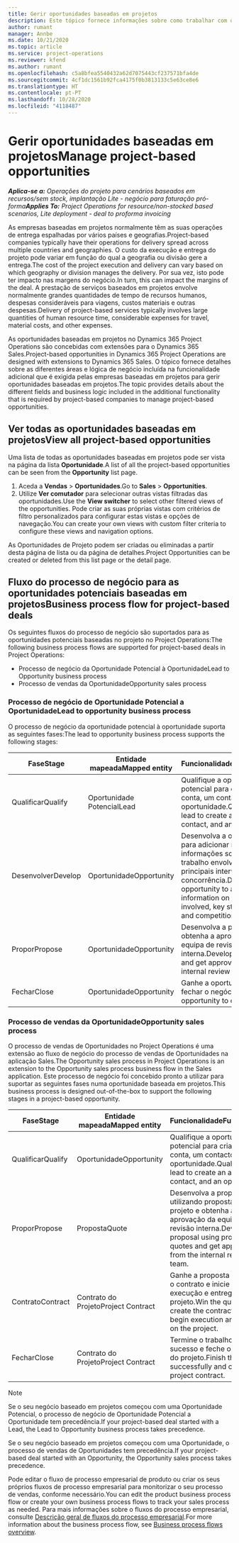 ```yaml
---
title: Gerir oportunidades baseadas em projetos
description: Este tópico fornece informações sobre como trabalhar com oportunidades relacionadas com projetos.
author: rumant
manager: Annbe
ms.date: 10/21/2020
ms.topic: article
ms.service: project-operations
ms.reviewer: kfend
ms.author: rumant
ms.openlocfilehash: c5a8bfea5540432a62d7075443cf237571bfa4de
ms.sourcegitcommit: 4cf1dc1561b92fca4175f0b3813133c5e63ce8e6
ms.translationtype: HT
ms.contentlocale: pt-PT
ms.lasthandoff: 10/28/2020
ms.locfileid: "4118487"
---
```

# <a name="manage-project-based-opportunities"></a><span data-ttu-id="e5f0b-103">Gerir oportunidades baseadas em projetos</span><span class="sxs-lookup"><span data-stu-id="e5f0b-103">Manage project-based opportunities</span></span>

<span data-ttu-id="e5f0b-104">_**Aplica-se a:** Operações do projeto para cenários baseados em recursos/sem stock, implantação Lite - negócio para faturação pró-forma_</span><span class="sxs-lookup"><span data-stu-id="e5f0b-104">_**Applies To:** Project Operations for resource/non-stocked based scenarios, Lite deployment - deal to proforma invoicing_</span></span>

<span data-ttu-id="e5f0b-105">As empresas baseadas em projetos normalmente têm as suas operações de entrega espalhadas por vários países e geografias.</span><span class="sxs-lookup"><span data-stu-id="e5f0b-105">Project-based companies typically have their operations for delivery spread across multiple countries and geographies.</span></span> <span data-ttu-id="e5f0b-106">O custo da execução e entrega do projeto pode variar em função do qual a geografia ou divisão gere a entrega.</span><span class="sxs-lookup"><span data-stu-id="e5f0b-106">The cost of the project execution and delivery can vary  based on which geography or division manages the delivery.</span></span> <span data-ttu-id="e5f0b-107">Por sua vez, isto pode ter impacto nas margens do negócio.</span><span class="sxs-lookup"><span data-stu-id="e5f0b-107">In turn, this can impact the margins of the deal.</span></span> <span data-ttu-id="e5f0b-108">A prestação de serviços baseados em projetos envolve normalmente grandes quantidades de tempo de recursos humanos, despesas consideráveis para viagens, custos materiais e outras despesas.</span><span class="sxs-lookup"><span data-stu-id="e5f0b-108">Delivery of project-based services typically involves large quantities of human resource time, considerable expenses for travel, material costs, and other expenses.</span></span>

<span data-ttu-id="e5f0b-109">As oportunidades baseadas em projetos no Dynamics 365 Project Operations são concebidas com extensões para o Dynamics 365 Sales.</span><span class="sxs-lookup"><span data-stu-id="e5f0b-109">Project-based opportunities in Dynamics 365 Project Operations are designed with extensions to Dynamics 365 Sales.</span></span> <span data-ttu-id="e5f0b-110">O tópico fornece detalhes sobre as diferentes áreas e lógica de negócio incluída na funcionalidade adicional que é exigida pelas empresas baseadas em projetos para gerir oportunidades baseadas em projetos.</span><span class="sxs-lookup"><span data-stu-id="e5f0b-110">The topic provides details about the different fields and business logic included in the additional functionality that is required by project-based companies to manage project-based opportunities.</span></span>

## <a name="view-all-project-based-opportunities"></a><span data-ttu-id="e5f0b-111">Ver todas as oportunidades baseadas em projetos</span><span class="sxs-lookup"><span data-stu-id="e5f0b-111">View all project-based opportunities</span></span>

<span data-ttu-id="e5f0b-112">Uma lista de todas as oportunidades baseadas em projetos pode ser vista na página da lista **Oportunidade**.</span><span class="sxs-lookup"><span data-stu-id="e5f0b-112">A list of all the project-based opportunities can be seen from the **Opportunity** list page.</span></span> 

1. <span data-ttu-id="e5f0b-113">Aceda a **Vendas** > **Oportunidades**.</span><span class="sxs-lookup"><span data-stu-id="e5f0b-113">Go to **Sales** > **Opportunities**.</span></span>
2. <span data-ttu-id="e5f0b-114">Utilize **Ver comutador** para selecionar outras vistas filtradas das oportunidades.</span><span class="sxs-lookup"><span data-stu-id="e5f0b-114">Use the **View switcher** to select other filtered views of the opportunities.</span></span> <span data-ttu-id="e5f0b-115">Pode criar as suas próprias vistas com critérios de filtro personalizados para configurar estas vistas e opções de navegação.</span><span class="sxs-lookup"><span data-stu-id="e5f0b-115">You can create your own views with custom filter criteria to configure these views and navigation options.</span></span>

<span data-ttu-id="e5f0b-116">As Oportunidades de Projeto podem ser criadas ou eliminadas a partir desta página de lista ou da página de detalhes.</span><span class="sxs-lookup"><span data-stu-id="e5f0b-116">Project Opportunities can be created or deleted from this list page or the detail page.</span></span>

## <a name="business-process-flow-for-project-based-deals"></a><span data-ttu-id="e5f0b-117">Fluxo do processo de negócio para as oportunidades potenciais baseadas em projetos</span><span class="sxs-lookup"><span data-stu-id="e5f0b-117">Business process flow for project-based deals</span></span>

<span data-ttu-id="e5f0b-118">Os seguintes fluxos do processo de negócio são suportados para as oportunidades potenciais baseadas no projeto no Project Operations:</span><span class="sxs-lookup"><span data-stu-id="e5f0b-118">The following business process flows are supported for project-based deals in Project Operations:</span></span>

- <span data-ttu-id="e5f0b-119">Processo de negócio da Oportunidade Potencial à Oportunidade</span><span class="sxs-lookup"><span data-stu-id="e5f0b-119">Lead to Opportunity business process</span></span>
- <span data-ttu-id="e5f0b-120">Processo de vendas da Oportunidade</span><span class="sxs-lookup"><span data-stu-id="e5f0b-120">Opportunity sales process</span></span>

### <a name="lead-to-opportunity-business-process"></a><span data-ttu-id="e5f0b-121">Processo de negócio de Oportunidade Potencial a Oportunidade</span><span class="sxs-lookup"><span data-stu-id="e5f0b-121">Lead to opportunity business process</span></span> 
<span data-ttu-id="e5f0b-122">O processo de negócio da oportunidade potencial à oportunidade suporta as seguintes fases:</span><span class="sxs-lookup"><span data-stu-id="e5f0b-122">The lead to opportunity business process supports the following stages:</span></span>

| <span data-ttu-id="e5f0b-123">Fase</span><span class="sxs-lookup"><span data-stu-id="e5f0b-123">Stage</span></span> | <span data-ttu-id="e5f0b-124">Entidade mapeada</span><span class="sxs-lookup"><span data-stu-id="e5f0b-124">Mapped entity</span></span> | <span data-ttu-id="e5f0b-125">Funcionalidade</span><span class="sxs-lookup"><span data-stu-id="e5f0b-125">Functionality</span></span> |
| --- | --- | --- |
| <span data-ttu-id="e5f0b-126">Qualificar</span><span class="sxs-lookup"><span data-stu-id="e5f0b-126">Qualify</span></span> | <span data-ttu-id="e5f0b-127">Oportunidade Potencial</span><span class="sxs-lookup"><span data-stu-id="e5f0b-127">Lead</span></span> | <span data-ttu-id="e5f0b-128">Qualifique a oportunidade potencial para criar uma conta, um contacto e uma oportunidade.</span><span class="sxs-lookup"><span data-stu-id="e5f0b-128">Qualify the lead to create an account, contact, and an opportunity.</span></span> |
| <span data-ttu-id="e5f0b-129">Desenvolver</span><span class="sxs-lookup"><span data-stu-id="e5f0b-129">Develop</span></span> | <span data-ttu-id="e5f0b-130">Oportunidade</span><span class="sxs-lookup"><span data-stu-id="e5f0b-130">Opportunity</span></span> | <span data-ttu-id="e5f0b-131">Desenvolva a oportunidade para adicionar mais informações sobre o trabalho envolvido, os principais intervenientes e a concorrência.</span><span class="sxs-lookup"><span data-stu-id="e5f0b-131">Develop the opportunity to add more information on the work involved, key stakeholders, and competition.</span></span> |
| <span data-ttu-id="e5f0b-132">Propor</span><span class="sxs-lookup"><span data-stu-id="e5f0b-132">Propose</span></span> | <span data-ttu-id="e5f0b-133">Oportunidade</span><span class="sxs-lookup"><span data-stu-id="e5f0b-133">Opportunity</span></span> | <span data-ttu-id="e5f0b-134">Desenvolva a proposta e obtenha a aprovação da equipa de revisão interna.</span><span class="sxs-lookup"><span data-stu-id="e5f0b-134">Develop the proposal and get approval from the internal review team.</span></span> |
| <span data-ttu-id="e5f0b-135">Fechar</span><span class="sxs-lookup"><span data-stu-id="e5f0b-135">Close</span></span> | <span data-ttu-id="e5f0b-136">Oportunidade</span><span class="sxs-lookup"><span data-stu-id="e5f0b-136">Opportunity</span></span> | <span data-ttu-id="e5f0b-137">Ganhe a oportunidade de fechar o negócio.</span><span class="sxs-lookup"><span data-stu-id="e5f0b-137">Win the opportunity to close the deal.</span></span> |

### <a name="opportunity-sales-process"></a><span data-ttu-id="e5f0b-138">Processo de vendas da Oportunidade</span><span class="sxs-lookup"><span data-stu-id="e5f0b-138">Opportunity sales process</span></span>
<span data-ttu-id="e5f0b-139">O processo de vendas de Oportunidades no Project Operations é uma extensão ao fluxo de negócio do processo de vendas de Oportunidades na aplicação Sales.</span><span class="sxs-lookup"><span data-stu-id="e5f0b-139">The Opportunity sales process in Project Operations is an extension to the Opportunity sales process business flow in the Sales application.</span></span> <span data-ttu-id="e5f0b-140">Este processo de negócio foi concebido pronto a utilizar para suportar as seguintes fases numa oportunidade baseada em projetos.</span><span class="sxs-lookup"><span data-stu-id="e5f0b-140">This business process is designed out-of-the-box to support the following stages in a project-based opportunity.</span></span>

| <span data-ttu-id="e5f0b-141">Fase</span><span class="sxs-lookup"><span data-stu-id="e5f0b-141">Stage</span></span> | <span data-ttu-id="e5f0b-142">Entidade mapeada</span><span class="sxs-lookup"><span data-stu-id="e5f0b-142">Mapped entity</span></span> | <span data-ttu-id="e5f0b-143">Funcionalidade</span><span class="sxs-lookup"><span data-stu-id="e5f0b-143">Functionality</span></span> |
| --- | --- | --- |
| <span data-ttu-id="e5f0b-144">Qualificar</span><span class="sxs-lookup"><span data-stu-id="e5f0b-144">Qualify</span></span> | <span data-ttu-id="e5f0b-145">Oportunidade</span><span class="sxs-lookup"><span data-stu-id="e5f0b-145">Opportunity</span></span> | <span data-ttu-id="e5f0b-146">Qualifique a oportunidade potencial para criar uma conta, um contacto e uma oportunidade.</span><span class="sxs-lookup"><span data-stu-id="e5f0b-146">Qualify the lead to create an account, contact, and an opportunity.</span></span> |
| <span data-ttu-id="e5f0b-147">Propor</span><span class="sxs-lookup"><span data-stu-id="e5f0b-147">Propose</span></span> | <span data-ttu-id="e5f0b-148">Proposta</span><span class="sxs-lookup"><span data-stu-id="e5f0b-148">Quote</span></span> | <span data-ttu-id="e5f0b-149">Desenvolva a proposta utilizando propostas de projeto e obtenha a aprovação da equipa de revisão interna.</span><span class="sxs-lookup"><span data-stu-id="e5f0b-149">Develop the proposal using project quotes and get approval from the internal review team.</span></span> |
| <span data-ttu-id="e5f0b-150">Contrato</span><span class="sxs-lookup"><span data-stu-id="e5f0b-150">Contract</span></span> | <span data-ttu-id="e5f0b-151">Contrato do Projeto</span><span class="sxs-lookup"><span data-stu-id="e5f0b-151">Project Contract</span></span> | <span data-ttu-id="e5f0b-152">Ganhe a proposta para criar o contrato e inicie a execução e entrega do projeto.</span><span class="sxs-lookup"><span data-stu-id="e5f0b-152">Win the quote to create the contract and begin execution and delivery on the project.</span></span> |
| <span data-ttu-id="e5f0b-153">Fechar</span><span class="sxs-lookup"><span data-stu-id="e5f0b-153">Close</span></span> | <span data-ttu-id="e5f0b-154">Contrato do Projeto</span><span class="sxs-lookup"><span data-stu-id="e5f0b-154">Project Contract</span></span> | <span data-ttu-id="e5f0b-155">Termine o trabalho com sucesso e feche o contrato do projeto.</span><span class="sxs-lookup"><span data-stu-id="e5f0b-155">Finish the work successfully and close the project contract.</span></span> |

> [!NOTE]
> <span data-ttu-id="e5f0b-156">Se o seu negócio baseado em projetos começou com uma Oportunidade Potencial, o processo de negócio de Oportunidade Potencial a Oportunidade tem precedência.</span><span class="sxs-lookup"><span data-stu-id="e5f0b-156">If your project-based deal started with a Lead, the Lead to Opportunity business process takes precedence.</span></span>
>
> <span data-ttu-id="e5f0b-157">Se o seu negócio baseado em projetos começou com uma Oportunidade, o processo de vendas de Oportunidades tem precedência.</span><span class="sxs-lookup"><span data-stu-id="e5f0b-157">If your project-based deal started with an Opportunity, the Opportunity sales process takes precedence.</span></span>

<span data-ttu-id="e5f0b-158">Pode editar o fluxo de processo empresarial de produto ou criar os seus próprios fluxos de processo empresarial para monitorizar o seu processo de vendas, conforme necessário.</span><span class="sxs-lookup"><span data-stu-id="e5f0b-158">You can edit the product business process flow or create your own business process flows to track your sales process as needed.</span></span> <span data-ttu-id="e5f0b-159">Para mais informações sobre o fluxos do processo empresarial, consulte [Descrição geral de fluxos do processo empresarial](https://docs.microsoft.com/dynamics365/customerengagement/on-premises/customize/business-process-flows-overview).</span><span class="sxs-lookup"><span data-stu-id="e5f0b-159">For more information about the business process flow, see [Business process flows overview](https://docs.microsoft.com/dynamics365/customerengagement/on-premises/customize/business-process-flows-overview).</span></span>

